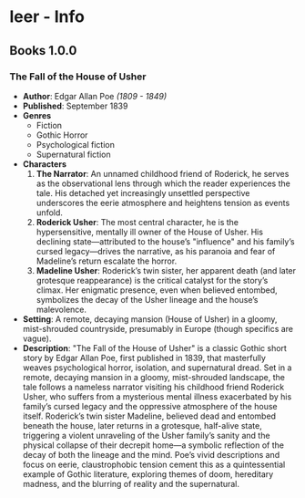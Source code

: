 # leer - Info

## Books 1.0.0

### The Fall of the House of Usher
- **Author**: Edgar Allan Poe *(1809 - 1849)*
- **Published**: September 1839
- **Genres**
  - Fiction
  - Gothic Horror
  - Psychological fiction
  - Supernatural fiction
- **Characters**
  1. **The Narrator**: An unnamed childhood friend of Roderick, he serves as the observational lens through which the reader experiences the tale. His detached yet increasingly unsettled perspective underscores the eerie atmosphere and heightens tension as events unfold.
  2. **Roderick Usher**: The most central character, he is the hypersensitive, mentally ill owner of the House of Usher. His declining state—attributed to the house’s "influence" and his family’s cursed legacy—drives the narrative, as his paranoia and fear of Madeline’s return escalate the horror.
  3. **Madeline Usher**: Roderick’s twin sister, her apparent death (and later grotesque reappearance) is the critical catalyst for the story’s climax. Her enigmatic presence, even when believed entombed, symbolizes the decay of the Usher lineage and the house’s malevolence.
- **Setting**: A remote, decaying mansion (House of Usher) in a gloomy, mist-shrouded countryside, presumably in Europe (though specifics are vague).
- **Description**: "The Fall of the House of Usher" is a classic Gothic short story by Edgar Allan Poe, first published in 1839, that masterfully weaves psychological horror, isolation, and supernatural dread. Set in a remote, decaying mansion in a gloomy, mist-shrouded landscape, the tale follows a nameless narrator visiting his childhood friend Roderick Usher, who suffers from a mysterious mental illness exacerbated by his family’s cursed legacy and the oppressive atmosphere of the house itself. Roderick’s twin sister Madeline, believed dead and entombed beneath the house, later returns in a grotesque, half-alive state, triggering a violent unraveling of the Usher family’s sanity and the physical collapse of their decrepit home—a symbolic reflection of the decay of both the lineage and the mind. Poe’s vivid descriptions and focus on eerie, claustrophobic tension cement this as a quintessential example of Gothic literature, exploring themes of doom, hereditary madness, and the blurring of reality and the supernatural.
